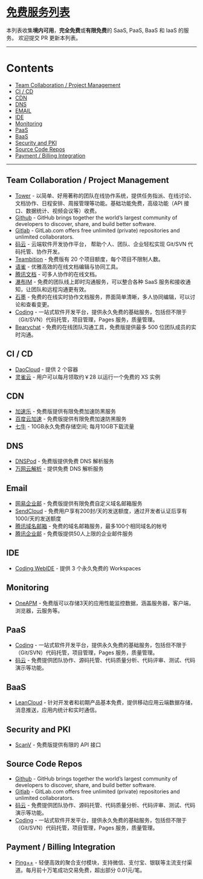[免费服务列表](https://github.com/ldsink/free-services)
===
本列表收集**境内可用**，**完全免费**或**有限免费**的 SaaS, PaaS, BaaS 和 IaaS 的服务。
欢迎提交 PR 更新本列表。

- - -

# Contents
   * [Team Collaboration / Project Management](#team-collaboration--project-management)
   * [CI / CD](#ci--cd)
   * [CDN](#cdn)
   * [DNS](#dns)
   * [EMAIL](#email)
   * [IDE](#ide)
   * [Monitoring](#monitoring)
   * [PaaS](#paas)
   * [BaaS](#baas)
   * [Security and PKI](#security-and-pki)
   * [Source Code Repos](#source-code-repos)
   * [Payment / Billing Integration](#payment--billing-integration)

- - -

## Team Collaboration / Project Management
 * [Tower](http://tower.im) - 以简单、好用著称的团队在线协作系统，提供任务指派、在线讨论、文档协作、日程安排、周报管理等功能。基础功能免费，高级功能（API 接口、数据统计、视频会议等）收费。
 * [Github](https://github.com/) - GitHub brings together the world’s largest community of developers to discover, share, and build better software.
 * [Gitlab](https://gitlab.com/) - GitLab.com offers free unlimited (private) repositories and unlimited collaborators.
 * [码云](https://gitee.com/) - 云端软件开发协作平台， 帮助个人、团队、企业轻松实现 Git/SVN 代码托管、协作开发。
 * [Teambition](https://www.teambition.com) - 免费版有 20 个项目额度，每个项目不限制人数。
 * [语雀](https://www.yuque.com/) - 优雅高效的在线文档编辑与协同工具。
 * [腾讯文档](https://docs.qq.com/) - 可多人协作的在线文档。
 * [瀑布IM](https://pubu.im) - 免费的团队线上即时沟通服务，可以整合各种 SaaS 服务和接收通知，让团队和远程沟通更有效。
 * [石墨](https://shimo.im) - 免费的在线实时协作文档服务，界面简单清晰，多人协同编辑，可以讨论和查看变更。
 * [Coding](https://coding.net) - 一站式软件开发平台，提供永久免费的基础服务，包括但不限于（Git/SVN）代码托管，项目管理，Pages 服务，质量管理。
 * [Bearychat](https://bearychat.com) - 免费的在线团队沟通工具，免费版提供最多 500 位团队成员的实时沟通。

## CI / CD
 * [DaoCloud](http://daocloud.io) - 提供 2 个容器
 * [灵雀云](http://www.alauda.cn) - 用户可以每月领取约￥28 以运行一个免费的 XS 实例

## CDN
 * [加速乐](http://www.jiasule.com) - 免费版提供有限免费加速防黑服务
 * [百度云加速](http://su.baidu.com) - 免费版提供有限免费加速防黑服务
 * [七牛](http://www.qiniu.com) - 10GB永久免费存储空间; 每月10GB下载流量

## DNS
 * [DNSPod](https://www.dnspod.cn/) - 免费版提供免费 DNS 解析服务
 * [万网云解析](http://wanwang.aliyun.com/domain/dns/) - 提供免费 DNS 解析服务

## Email
 * [网易企业邮](http://ym.163.com) - 免费版提供有限免费自定义域名邮箱服务
 * [SendCloud](http://sendcloud.sohu.com) - 免费用户享有200封/天的发送额度，通过开发者认证后享有1000/天的发送额度
 * [腾讯域名邮箱](http://domain.mail.qq.com) - 免费的域名邮箱服务，最多100个相同域名的帐号
 * [腾讯企业邮](https://exmail.qq.com/) - 免费版提供50人上限的企业邮件服务

## IDE
 * [Coding WebIDE](https://ide.coding.net) - 提供 3 个永久免费的 Workspaces

## Monitoring
 * [OneAPM](http://www.oneapm.com/) - 免费版可以存储3天的应用性能监控数据，涵盖服务器，客户端，浏览器，云服务等。

## PaaS
 * [Coding](https://coding.net) - 一站式软件开发平台，提供永久免费的基础服务，包括但不限于（Git/SVN）代码托管，项目管理，Pages 服务，质量管理。
 * [码云](http://git.oschina.net/) - 免费提供团队协作、源码托管、代码质量分析、代码评审、测试、代码演示等功能。

## BaaS
 * [LeanCloud](https://leancloud.cn) -
针对开发者和初期产品基本免费，提供移动应用云端数据存储，消息推送，应用内统计和实时通信。

## Security and PKI
 * [ScanV](https://scanv.yunaq.com/) - 免费版提供有限的 API 接口

## Source Code Repos
 * [Github](https://github.com/) - GitHub brings together the world’s largest community of developers to discover, share, and build better software.
 * [Gitlab](https://gitlab.com/) - GitLab.com offers free unlimited (private) repositories and unlimited collaborators.
 * [码云](https://gitee.com/) - 免费提供团队协作、源码托管、代码质量分析、代码评审、测试、代码演示等功能。
 * [Coding](https://coding.net) - 一站式软件开发平台，提供永久免费的基础服务，包括但不限于（Git/SVN）代码托管，项目管理，Pages 服务，质量管理。

## Payment / Billing Integration
 * [Ping++](https://pingxx.com/) - 轻便高效的聚合支付模块，支持微信、支付宝、银联等主流支付渠道。每月前十万笔成功交易免费，超出部分 0.01元/笔。
